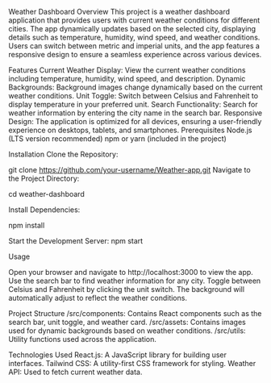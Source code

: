 Weather Dashboard
Overview
This project is a weather dashboard application that provides users with current weather conditions for different cities. The app dynamically updates based on the selected city, displaying details such as temperature, humidity, wind speed, and weather conditions. Users can switch between metric and imperial units, and the app features a responsive design to ensure a seamless experience across various devices.

Features
Current Weather Display: View the current weather conditions including temperature, humidity, wind speed, and description.
Dynamic Backgrounds: Background images change dynamically based on the current weather conditions.
Unit Toggle: Switch between Celsius and Fahrenheit to display temperature in your preferred unit.
Search Functionality: Search for weather information by entering the city name in the search bar.
Responsive Design: The application is optimized for all devices, ensuring a user-friendly experience on desktops, tablets, and smartphones.
Prerequisites
Node.js (LTS version recommended)
npm or yarn (included in the project)


Installation
Clone the Repository:

git clone https://github.com/your-username/Weather-app.git
Navigate to the Project Directory:



cd weather-dashboard

Install Dependencies:

npm install

Start the Development Server:
npm start



Usage

Open your browser and navigate to http://localhost:3000 to view the app.
Use the search bar to find weather information for any city.
Toggle between Celsius and Fahrenheit by clicking the unit switch.
The background will automatically adjust to reflect the weather conditions.

Project Structure
/src/components: Contains React components such as the search bar, unit toggle, and weather card.
/src/assets: Contains images used for dynamic backgrounds based on weather conditions.
/src/utils: Utility functions used across the application.

Technologies Used
React.js: A JavaScript library for building user interfaces.
Tailwind CSS: A utility-first CSS framework for styling.
Weather API: Used to fetch current weather data.